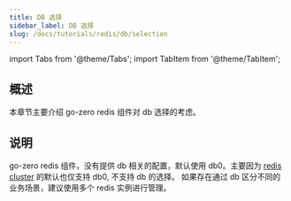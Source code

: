 ```yaml
---
title: DB 选择
sidebar_label: DB 选择
slug: /docs/tutorials/redis/db/selection
---
```


import Tabs from '@theme/Tabs';
import TabItem from '@theme/TabItem';

## 概述
本章节主要介绍 go-zero redis 组件对 db 选择的考虑。

## 说明
go-zero redis 组件，没有提供 db 相关的配置，默认使用 db0。主要因为 <a href="https://redis.io/docs/reference/cluster-spec/#implemented-subset" target="_blank">redis cluster</a> 的默认也仅支持 db0, 不支持 db 的选择。 如果存在通过 db 区分不同的业务场景，建议使用多个 redis 实例进行管理。